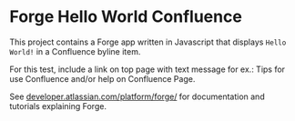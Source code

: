 # Forge Hello World Confluence

This project contains a Forge app written in Javascript that displays `Hello World!` in a Confluence byline item.

For this test, include a link on top page with text message for ex.: Tips for use Confluence and/or help on Confluence Page.

See [developer.atlassian.com/platform/forge/](https://developer.atlassian.com/platform/forge) for documentation and tutorials explaining Forge.
